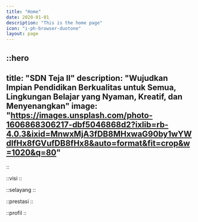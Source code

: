 ```yaml
---
title: "Home"
date: 2020-01-01
description: "This is the home page"
icon: "i-ph-browser-duotone"
layout: page
---
```


::hero
---
title: "SDN Teja II"
description: "Wujudkan Impian Pendidikan Berkualitas untuk Semua, Lingkungan Belajar yang Nyaman, Kreatif, dan Menyenangkan"
image: "https://images.unsplash.com/photo-1606868306217-dbf5046868d2?ixlib=rb-4.0.3&ixid=MnwxMjA3fDB8MHxwaG90by1wYWdlfHx8fGVufDB8fHx8&auto=format&fit=crop&w=1020&q=80"
---
::

::visi
::

::selayang
::


::prestasi
::

::profil
::
